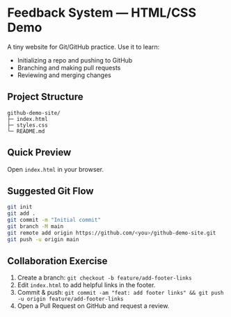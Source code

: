 # Feedback System — HTML/CSS Demo

A tiny website for Git/GitHub practice. Use it to learn:
- Initializing a repo and pushing to GitHub
- Branching and making pull requests
- Reviewing and merging changes

## Project Structure
```
github-demo-site/
├─ index.html
├─ styles.css
└─ README.md
```

## Quick Preview
Open `index.html` in your browser.

## Suggested Git Flow
```bash
git init
git add .
git commit -m "Initial commit"
git branch -M main
git remote add origin https://github.com/<you>/github-demo-site.git
git push -u origin main
```

## Collaboration Exercise
1. Create a branch: `git checkout -b feature/add-footer-links`
2. Edit `index.html` to add helpful links in the footer.
3. Commit & push: `git commit -am "feat: add footer links" && git push -u origin feature/add-footer-links`
4. Open a Pull Request on GitHub and request a review.



